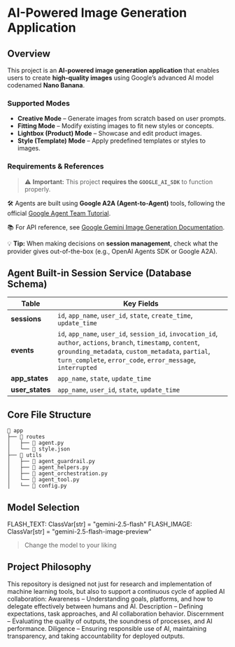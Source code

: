 # AI-Powered Image Generation Application

## Overview

This project is an **AI-powered image generation application** that enables users to create **high-quality images** using Google’s advanced AI model codenamed **Nano Banana**.  

### Supported Modes
- **Creative Mode** – Generate images from scratch based on user prompts.  
- **Fitting Mode** – Modify existing images to fit new styles or concepts.  
- **Lightbox (Product) Mode** – Showcase and edit product images.  
- **Style (Template) Mode** – Apply predefined templates or styles to images.  

### Requirements & References
> ⚠️ **Important:** This project **requires the `GOOGLE_AI_SDK`** to function properly.  

🛠️ Agents are built using **Google A2A (Agent-to-Agent)** tools, following the official [Google Agent Team Tutorial](https://google.github.io/adk-docs/tutorials/agent-team/).  

📚 For API reference, see [Google Gemini Image Generation Documentation](https://ai.google.dev/gemini-api/docs/image-generation).  

💡 **Tip:** When making decisions on **session management**, check what the provider gives out-of-the-box (e.g., OpenAI Agents SDK or Google A2A).  

## Agent Built-in Session Service (Database Schema)

| Table        | Key Fields                                                                 |
|--------------|----------------------------------------------------------------------------|
| **sessions** | `id`, `app_name`, `user_id`, `state`, `create_time`, `update_time`         |
| **events**   | `id`, `app_name`, `user_id`, `session_id`, `invocation_id`, `author`, `actions`, `branch`, `timestamp`, `content`, `grounding_metadata`, `custom_metadata`, `partial`, `turn_complete`, `error_code`, `error_message`, `interrupted` |
| **app_states** | `app_name`, `state`, `update_time`                                       |
| **user_states** | `app_name`, `user_id`, `state`, `update_time`                           |

## Core File Structure

```text
📂 app
├── 📂 routes
│   ├── 📄 agent.py
│   └── 📄 style.json
├── 📂 utils
│   ├── 📄 agent_guardrail.py
│   ├── 📄 agent_helpers.py
│   ├── 📄 agent_orchestration.py
│   └── 📄 agent_tool.py
│   └── 📄 config.py
```

## Model Selection

FLASH_TEXT: ClassVar[str] = "gemini-2.5-flash"
FLASH_IMAGE: ClassVar[str] = "gemini-2.5-flash-image-preview"

> Change the model to your liking

## Project Philosophy

This repository is designed not just for research and implementation of machine learning tools, but also to support a continuous cycle of applied AI collaboration:
Awareness – Understanding goals, platforms, and how to delegate effectively between humans and AI.
Description – Defining expectations, task approaches, and AI collaboration behavior.
Discernment – Evaluating the quality of outputs, the soundness of processes, and AI performance.
Diligence – Ensuring responsible use of AI, maintaining transparency, and taking accountability for deployed outputs.
